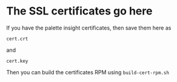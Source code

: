 # The SSL certificates go here

If you have the palette insight certificates, then save them here as

```
cert.crt
```

and

```
cert.key
```

Then you can build the certificates RPM using ```build-cert-rpm.sh```
